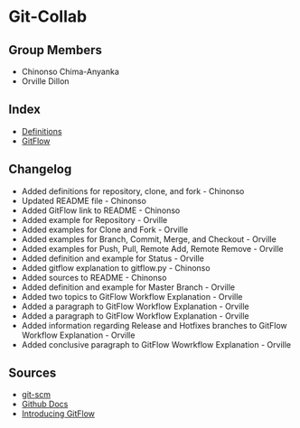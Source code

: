 # Git-Collab

## Group Members
* Chinonso Chima-Anyanka
* Orville Dillon

## Index
* [Definitions](https://github.com/ChinonsoChima/Git-Collab/blob/master/definitions_and_examples.md)
* [GitFlow](https://github.com/ChinonsoChima/Git-Collab/blob/master/gitflow.md)

## Changelog
* Added definitions for repository, clone, and fork - Chinonso
* Updated README file - Chinonso
* Added GitFlow link to README - Chinonso
* Added example for Repository - Orville
* Added examples for Clone and Fork - Orville
* Added examples for Branch, Commit, Merge, and Checkout - Orville
* Added examples for Push, Pull, Remote Add, Remote Remove - Orville
* Added definition and example for Status - Orville
* Added gitflow explanation to gitflow.py - Chinonso
* Added sources to README - Chinonso
* Added definition and example for Master Branch - Orville
* Added two topics to GitFlow Workflow Explanation - Orville
* Added a paragraph to GitFlow Workflow Explanation - Orville
* Added a paragraph to GitFlow Workflow Explanation - Orville
* Added information regarding Release and Hotfixes branches to GitFlow Workflow Explanation - Orville
* Added conclusive paragraph to GitFlow Wowrkflow Explanation - Orville

## Sources
* [git-scm](https://git-scm.com/)
* [Github Docs](https://docs.github.com/en)
* [Introducing GitFlow](https://datasift.github.io/gitflow/IntroducingGitFlow.html)
